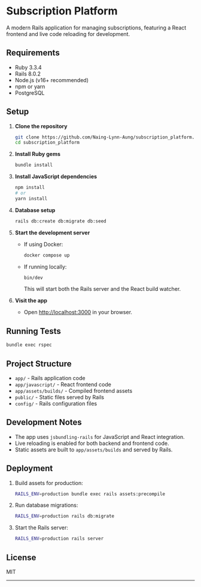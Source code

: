 # Subscription Platform

A modern Rails application for managing subscriptions, featuring a React frontend and live code reloading for development.

## Requirements

- Ruby 3.3.4
- Rails 8.0.2
- Node.js (v16+ recommended)
- npm or yarn
- PostgreSQL

## Setup

1. **Clone the repository**
   ```sh
   git clone https://github.com/Naing-Lynn-Aung/subscription_platform.git
   cd subscription_platform
   ```

2. **Install Ruby gems**
   ```sh
   bundle install
   ```

3. **Install JavaScript dependencies**
   ```sh
   npm install
   # or
   yarn install
   ```

4. **Database setup**
   ```sh
   rails db:create db:migrate db:seed
   ```

5. **Start the development server**
   - If using Docker:
     ```sh
     docker compose up
     ```
   - If running locally:
     ```sh
     bin/dev
     ```
     This will start both the Rails server and the React build watcher.

6. **Visit the app**
   - Open [http://localhost:3000](http://localhost:3000) in your browser.

## Running Tests

```sh
bundle exec rspec
```

## Project Structure

- `app/` - Rails application code
- `app/javascript/` - React frontend code
- `app/assets/builds/` - Compiled frontend assets
- `public/` - Static files served by Rails
- `config/` - Rails configuration files

## Development Notes

- The app uses `jsbundling-rails` for JavaScript and React integration.
- Live reloading is enabled for both backend and frontend code.
- Static assets are built to `app/assets/builds` and served by Rails.

## Deployment

1. Build assets for production:
   ```sh
   RAILS_ENV=production bundle exec rails assets:precompile
   ```
2. Run database migrations:
   ```sh
   RAILS_ENV=production rails db:migrate
   ```
3. Start the Rails server:
   ```sh
   RAILS_ENV=production rails server
   ```

## License

MIT

---
